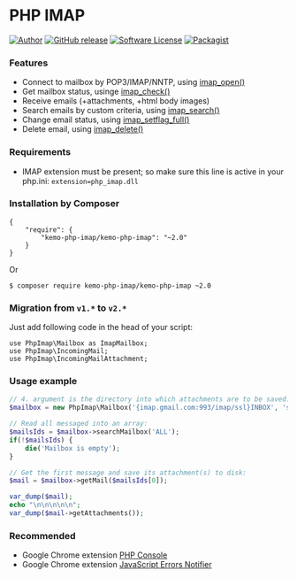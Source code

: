 # PHP IMAP

[![Author](http://img.shields.io/badge/author-@kenmoini-blue.svg?style=flat-square)](https://www.kenmoini.com)
[![GitHub release](https://img.shields.io/github/release/barbushin/php-imap.svg?maxAge=86400&style=flat-square)](https://packagist.org/packages/php-console/php-console)
[![Software License](https://img.shields.io/badge/license-MIT-brightgreen.svg?style=flat-square)](LICENSE)
[![Packagist](https://img.shields.io/packagist/dt/php-imap/php-imap.svg?maxAge=86400&style=flat-square)](https://packagist.org/packages/php-console/php-console)

### Features

* Connect to mailbox by POP3/IMAP/NNTP, using [imap_open()](http://php.net/imap_open)
* Get mailbox status, usinge [imap_check()](http://php.net/imap_check)
* Receive emails (+attachments, +html body images)
* Search emails by custom criteria, using [imap_search()](http://php.net/imap_search)
* Change email status, using [imap_setflag_full()](http://php.net/imap_setflag_full)
* Delete email, using [imap_delete()](http://php.net/imap_delete)
 
### Requirements

* IMAP extension must be present; so make sure this line is active in your php.ini: `extension=php_imap.dll`

### Installation by Composer

	{
		"require": {
			"kemo-php-imap/kemo-php-imap": "~2.0"
		}
	}

Or

	$ composer require kemo-php-imap/kemo-php-imap ~2.0

### Migration from `v1.*` to `v2.*`

Just add following code in the head of your script:

	use PhpImap\Mailbox as ImapMailbox;
	use PhpImap\IncomingMail;
	use PhpImap\IncomingMailAttachment;

### Usage example

```php
// 4. argument is the directory into which attachments are to be saved:
$mailbox = new PhpImap\Mailbox('{imap.gmail.com:993/imap/ssl}INBOX', 'some@gmail.com', '*********', __DIR__);

// Read all messaged into an array:
$mailsIds = $mailbox->searchMailbox('ALL');
if(!$mailsIds) {
	die('Mailbox is empty');
}

// Get the first message and save its attachment(s) to disk:
$mail = $mailbox->getMail($mailsIds[0]);

var_dump($mail);
echo "\n\n\n\n\n";
var_dump($mail->getAttachments());
```

### Recommended

* Google Chrome extension [PHP Console](https://chrome.google.com/webstore/detail/php-console/nfhmhhlpfleoednkpnnnkolmclajemef)
* Google Chrome extension [JavaScript Errors Notifier](https://chrome.google.com/webstore/detail/javascript-errors-notifie/jafmfknfnkoekkdocjiaipcnmkklaajd)
